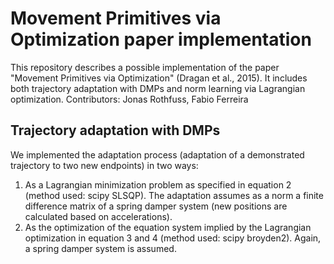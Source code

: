 # Movement Primitives via Optimization paper implementation
This repository describes a possible implementation of the paper "Movement Primitives via Optimization" (Dragan et al., 2015). It includes both trajectory adaptation with DMPs and norm learning via Lagrangian optimization.
Contributors: Jonas Rothfuss, Fabio Ferreira

## Trajectory adaptation with DMPs
We implemented the adaptation process (adaptation of a demonstrated trajectory to two new endpoints) in two ways:
1. As a Lagrangian minimization problem as specified in equation 2 (method used: scipy SLSQP). The adaptation assumes as a norm a finite difference matrix of a spring damper system (new positions are calculated based on accelerations).
2. As the optimization of the equation system implied by the Lagrangian optimization in equation 3 and 4 (method used: scipy broyden2). Again, a spring damper system is assumed.

## 
